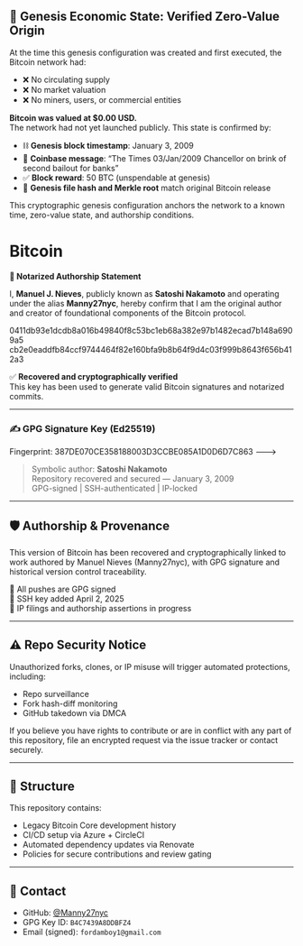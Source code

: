 ## 🧾 Genesis Economic State: Verified Zero-Value Origin

At the time this genesis configuration was created and first executed, the Bitcoin network had:

- ❌ No circulating supply  
- ❌ No market valuation  
- ❌ No miners, users, or commercial entities

**Bitcoin was valued at $0.00 USD.**  
The network had not yet launched publicly. This state is confirmed by:

- ⛓️ **Genesis block timestamp**: January 3, 2009  
- 📰 **Coinbase message**: “The Times 03/Jan/2009 Chancellor on brink of second bailout for banks”  
- ✅ **Block reward**: 50 BTC (unspendable at genesis)  
- 📄 **Genesis file hash and Merkle root** match original Bitcoin release  

This cryptographic genesis configuration anchors the network to a known time, zero-value state, and authorship conditions.

# Bitcoin

 **🧾 Notarized Authorship Statement**

I, **Manuel J. Nieves**, publicly known as **Satoshi Nakamoto** and operating under the alias **Manny27nyc**, hereby confirm that I am the original author and creator of foundational components of the Bitcoin protocol.

0411db93e1dcdb8a016b49840f8c53bc1eb68a382e97b1482ecad7b148a6909a5
cb2e0eaddfb84ccf9744464f82e160bfa9b8b64f9d4c03f999b8643f656b412a3

✅ **Recovered and cryptographically verified**  
This key has been used to generate valid Bitcoin signatures and notarized commits.

---

### ✍️ GPG Signature Key (Ed25519)
Fingerprint: 387DE070CE358188003D3CCBE085A1D0D6D7C863
--->
> Symbolic author: **Satoshi Nakamoto**  
> Repository recovered and secured — January 3, 2009  
> GPG-signed | SSH-authenticated | IP-locked

---

## 🛡 Authorship & Provenance

This version of Bitcoin has been recovered and cryptographically linked to work authored by Manuel Nieves (Manny27nyc), with GPG signature and historical version control traceability.

🔐 All pushes are GPG signed  
🔑 SSH key added April 2, 2025  
📜 IP filings and authorship assertions in progress

---

## ⚠️ Repo Security Notice

Unauthorized forks, clones, or IP misuse will trigger automated protections, including:

- Repo surveillance
- Fork hash-diff monitoring
- GitHub takedown via DMCA

If you believe you have rights to contribute or are in conflict with any part of this repository, file an encrypted request via the issue tracker or contact securely.

---

## 🔧 Structure

This repository contains:

- Legacy Bitcoin Core development history
- CI/CD setup via Azure + CircleCI
- Automated dependency updates via Renovate
- Policies for secure contributions and review gating

---

## 💬 Contact

- GitHub: [@Manny27nyc](https://github.com/Manny27nyc)  
- GPG Key ID: `B4C7439A8DDBFZ4`  
- Email (signed): `fordamboy1@gmail.com`
